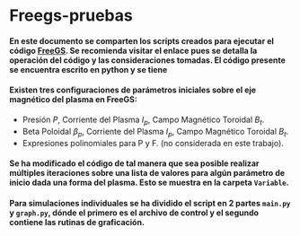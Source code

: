 # Freegs-pruebas

#### En este documento se comparten los scripts creados para ejecutar el código [FreeGS](https://github.com/freegs-plasma/freegs). Se recomienda visitar el enlace pues se detalla la operación del código y las consideraciones tomadas. El código presente se encuentra escrito en python y se tiene 


#### Existen tres configuraciones de parámetros iniciales sobre el eje magnético del plasma en FreeGS:
+ Presión $P$, Corriente del Plasma $I_{p}$, Campo Magnético Toroidal $B_{t}$.
+ Beta Poloidal $\beta_{p}$, Corriente del Plasma $I_{p}$, Campo Magnético Toroidal $B_{t}$.
+ Expresiones polinomiales para P y F. (no considerada en este trabajo).

#### Se ha modificado el código de tal manera que sea posible realizar múltiples iteraciones sobre una lista de valores para algún parámetro de inicio dada una forma del plasma. Esto se muestra en la carpeta ```Variable```.

#### Para simulaciones individuales se ha dividido el script en 2 partes ```main.py``` y ```graph.py```, dónde el primero es el archivo de control y el segundo contiene las rutinas de graficación.
